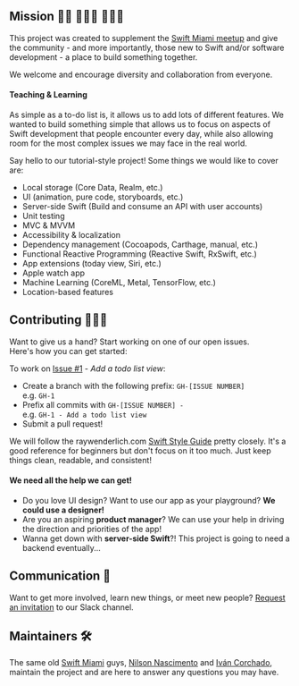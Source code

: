 ## Mission 🧕🏾 👨🏻‍💼 👩🏼‍💼
This project was created to supplement the [Swift Miami meetup](http://link.com) and give the community - and more importantly, those new to Swift and/or software development - a place to build something together.

We welcome and encourage diversity and collaboration from everyone.

#### Teaching & Learning
As simple as a to-do list is, it allows us to add lots of different features. We wanted to build something simple that allows us to focus on aspects of Swift development that people encounter every day, while also allowing room for the most complex issues we may face in the real world.

Say hello to our tutorial-style project!
Some things we would like to cover are:
- Local storage (Core Data, Realm, etc.)
- UI (animation, pure code, storyboards, etc.)
- Server-side Swift (Build and consume an API with user accounts)
- Unit testing
- MVC & MVVM
- Accessibility & localization
- Dependency management (Cocoapods, Carthage, manual, etc.)
- Functional Reactive Programming (Reactive Swift, RxSwift, etc.)
- App extensions (today view, Siri, etc.)
- Apple watch app
- Machine Learning (CoreML, Metal, TensorFlow, etc.)
- Location-based features

## Contributing 👨🏿‍💻
Want to give us a hand? Start working on one of our open issues.  
Here's how you can get started:
>   
To work on [Issue #1](https://github.com/chuva-io/TodoList/issues/1) - *Add a todo list view*:
- Create a branch with the following prefix: `GH-[ISSUE NUMBER]`  
e.g. `GH-1`
- Prefix all commits with `GH-[ISSUE NUMBER] - `  
e.g. `GH-1 - Add a todo list view`
- Submit a pull request!
>  

We will follow the raywenderlich.com [Swift Style Guide](https://github.com/raywenderlich/swift-style-guide) pretty closely. It's a good reference for beginners but don't focus on it too much. Just keep things clean, readable, and consistent!

#### We need all the help we can get!
- Do you love UI design? Want to use our app as your playground? **We could use a designer!**
- Are you an aspiring **product manager**? We can use your help in driving the direction and priorities of the app!
- Wanna get down with **server-side Swift**?! This project is going to need a backend eventually...

## Communication 📱
Want to get more involved, learn new things, or meet new people? [Request an invitation](https://mailchi.mp/8e804614a90f/swift_miami_slack_invitation) to our Slack channel.

## Maintainers 🛠
The same old [Swift Miami](http://link.com) guys, [Nilson Nascimento](https://github.com/chuva-io) and [Iván Corchado](https://github.com/ivancr), maintain the project and are here to answer any questions you may have.

